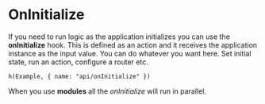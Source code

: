 # OnInitialize

If you need to run logic as the application initializes you can use the **onInitialize** hook. This is defined as an action and it receives the application instance as the input value. You can do whatever you want here. Set initial state, run an action, configure a router etc.

```marksy
h(Example, { name: "api/onInitialize" })
```

When you use **modules** all the *onInitialize* will run in parallel.